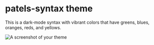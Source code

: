 # patels-syntax theme

This is a dark-mode syntax with vibrant colors that have greens, blues, oranges, reds, and yellows.

![A screenshot of your theme](https://f.cloud.github.com/assets/69169/2289498/4c3cb0ec-a009-11e3-8dbd-077ee11741e5.gif)

